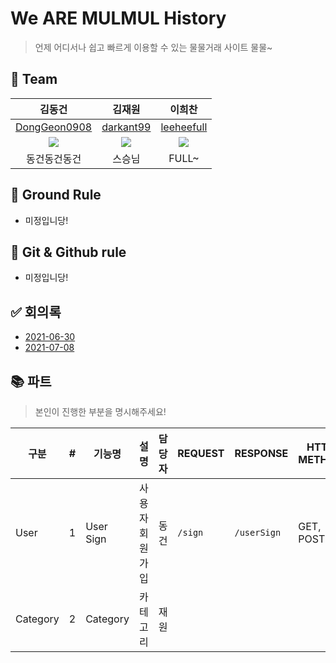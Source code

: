 # We ARE MULMUL History

> 언제 어디서나 쉽고 빠르게 이용할 수 있는 물물거래 사이트 물물~

## 🦹‍ Team

|                          김동건                           |                          김재원                           |                          이희찬                           |
| :-------------------------------------------------------: | :-------------------------------------------------------: | :-------------------------------------------------------: |
|      [DongGeon0908](https://github.com/DongGeon0908)      |         [darkant99](https://github.com/darkant99)         |        [leeheefull](https://github.com/leeheefull)        |
| ![](https://avatars.githubusercontent.com/u/50691225?v=4) | ![](https://avatars.githubusercontent.com/u/35737046?v=4) | ![](https://avatars.githubusercontent.com/u/58816862?v=4) |
|                       동건동건동건                        |                          스승님                           |                           FULL~                           |

## 📝 Ground Rule

- 미정입니당!

## 👥 Git & Github rule

- 미정입니당!

## ✅ 회의록

- [2021-06-30](https://github.com/WEAREMULMUL/MULMUL-HISTORY/blob/master/MeetLog/2021-06-30.md)
- [2021-07-08](https://github.com/WEAREMULMUL/MULMUL-HISTORY/blob/master/MeetLog/2021-07-08.md)

## 📚 파트
> 본인이 진행한 부분을 명시해주세요!

|구분|#|기능명|설명|담당자|REQUEST|RESPONSE|HTTP METHOD|현황|
|---|---|---|---|---|---|---|---|---|
| User | 1 | User Sign | 사용자 회원가입 | 동건 | `/sign` | `/userSign` |GET, POST| 65% |
| Category | 2 | Category | 카테고리 | 재원 | |  |  | 90% |
